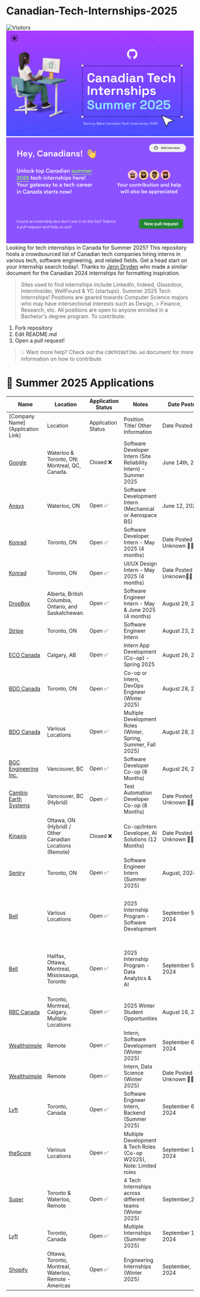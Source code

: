 # Canadian-Tech-Internships-2025
![Visitors](https://api.visitorbadge.io/api/visitors?path=https%3A%2F%2Fgithub.com%2FDannny-Babs%2FCanadian-Tech-Internships-2025&label=Visitors&labelColor=%23d9e3f0&countColor=%23555555)
![Canadian-Tech-Internships-Summer-2025.png](/Banner/Banner.png)
![Canadian-Tech-Internships-Summer-2025-Image-2.png](/Banner/Banner%202.png)
Looking for tech internships in Canada for Summer 2025? This repository hosts a crowdsourced list of Canadian tech companies hiring interns in various tech, software engineering, and related fields. Get a head start on your internship search today!. Thanks to [Jenn Dryden](https://github.com/jenndryden/Canadian-Tech-Internships-Summer-2024) who made a similar document for the Canadian 2024 internships for formatting inspiration.
 
> Sites used to find internships include LinkedIn, Indeed, Glassdoor, InternInsider, WellFound & YC (startups).
Summer 2025 Tech Internships!
> Positions are geared towards Computer Science majors who may have intersectional interests such as Design, > Finance, Research, etc. All positions are open to anyone enrolled in a Bachelor's degree program.
To contribute:

1.  Fork repository
2.  Edit README.md
3.  Open a pull request!

> 💡 Want more help? Check out the `CONTRIBUTING.md` document for more information on how to contribute

# 🎉 Summer 2025 Applications

| Name | Location | Application Status | Notes | Date Posted | Deadline |
| ---- | -------- | ----------------- | ----- | ----------- | --------- |
| [Company Name](Application Link) |Location | Application Status | Position Title/ Other Information | Date Posted |  Deadline Date |
| [Google](https://www.google.com/about/careers/applications/jobs/results/137792335466373830-software-developer-intern-bs-summer-2025) | Waterloo & Toronto, ON; Montreal, QC, Canada. | Closed ❌ | Software Developer Intern (Site Reliability Intern) - Summer 2025 | June 14th, 2024 | June 30th, 2024|
| [Ansys](https://careers.ansys.com/job/Waterloo-SpringSummer-2025-Software-Development-Intern-%28Mechanical-or-Aerospace-BS%29-ON-N2J4G8/1178501500/?utm_campaign=google_jobs_apply&utm_source=google_jobs_apply&utm_medium=organic) | Waterloo, ON | Open ✅ | Software Development Intern (Mechanical or Aerospace BS) | June 12, 2024 | Unknown |
| [Konrad](https://www.konrad.com/careers/job/software-developer-intern-may-2025-4-months_5997801003) | Toronto, ON | Open ✅ | Software Developer Intern - May 2025 (4 months) | Date Posted Unknown 🔐👀 | Deadline Unknown 🔐👀 |
| [Konrad](https://www.konrad.com/careers/job/ui-ux-design-intern-may-2025-4-months_5997773003) | Toronto, ON | Open ✅ | UI/UX Design Intern - May 2025 (4 months) | Date Posted Unknown🔐👀 | Deadline Unknown 🔐👀 |
| [DropBox](https://jobs.dropbox.com/listing/6209863?gh_src=aonhf1) | Alberta, British Columbia, Ontario, and Saskatchewan. | Open ✅ |Software Engineer Intern - May & June 2025 (4 months) | August 29, 2024| Deadline Unknown 🔐👀 |
| [Stripe](https://stripe.com/jobs/listing/software-engineer-intern/6172089?gh_src=73vnei) | Toronto, ON | Open ✅ | Software Engineer Intern | August 23, 2024| Deadline Unknown 🔐👀 |
| [ECO Canada](https://gethired.com/a/9ffacc0c-8e70-4d37-a119-ce3903958925?rcid=linkedin) | Calgary, AB | Open ✅ | Intern App Development (Co-op) - Spring 2025 | August 26, 2024 | Deadline Unknown 🔐👀 |
| [BDO Canada](https://www.bdo.ca/en-ca/careers/students/) | Toronto, ON | Open ✅ | Co-op or Intern, DevOps Engineer (Winter 2025) | August 28, 2024 | Deadline Unknown 🔐👀 |
| [BDO Canada](https://bdo.wd3.myworkdayjobs.com/en-US/BDO?workerSubType=f2258eb0c3fe01be4bc2baac7a158d0c) | Various Locations | Open ✅ | Multiple Development Roles (Winter, Spring, Summer, Fall 2025) | August 28, 2024  | Deadline Unknown 🔐👀 |
| [BGC Engineering Inc.](https://bgcengineering.bamboohr.com/careers/360) | Vancouver, BC | Open ✅ | Software Developer Co-op (8 Months) |  August 26, 2024 | Start Date: January 6, 2025 |
| [Cambio Earth Systems](https://bgcengineering.bamboohr.com/careers/361) | Vancouver, BC (Hybrid) | Open ✅ | Test Automation Developer Co-op (8 Months) | Date Posted Unknown 🔐👀 | Start Date: January 6, 2025 |
| [Kinaxis](https://careers-kinaxis.icims.com/jobs/31856/co-op-intern-developer%2c-ai-solutions/job) | Ottawa, ON (Hybrid) / Other Canadian Locations (Remote) |Closed ❌ | Co-op/Intern Developer, AI Solutions (12 Months) | Date Posted Unknown 🔐👀 | Start Date: September 2024 |
| [Sentry](https://boards.greenhouse.io/sentry/jobs/6145601?gh_src=b463ec651us&source=LinkedIn) | Toronto, ON | Open ✅ | Software Engineer Intern (Summer 2025) | August, 2024 | Deadline Unknown 🔐👀 |
| [Bell](https://jobs.bell.ca/ca/en/job/BECACA420065EXTERNALENCA/2025-Internship-Program-Software-Development) | Various Locations | Open ✅ | 2025 Internship Program - Software Development | September 5, 2024 | Offers ongoing from September to December 2024 or until filled |
| [Bell](https://jobs.bell.ca/ca/en/job/BECACA420056EXTERNALENCA/2025-Internship-Program-Data-Analytics-AI) |Halifax, Ottawa, Montreal, Mississauga, Toronto | Open ✅ | 2025 Internship Program - Data Analytics & AI | September 5, 2024 | Offers ongoing from September to December 2024 or until filled |
| [RBC Canada](https://jobs.rbc.com/ca/en/featuredopportunities/student-early-talent-jobs?from=50&s=1&rk=l-student-early-talent) | Toronto, Montreal, Calgary, Multiple Locations | Open ✅ | 2025 Winter Student Opportunities | August 16, 2024 | September 16, 2024 |
| [Wealthsimple](https://jobs.lever.co/wealthsimple/a1b94931-2fa0-4bde-bd6f-f6bcdb4cbfca) | Remote | Open ✅ | Intern, Software Development (Winter 2025) | September 6, 2024 | September 18, 2024 @ 5PM EST |
| [Wealthsimple](https://jobs.lever.co/wealthsimple/1d39e81a-bcfa-425a-a330-a15c0fcb3446) | Remote | Open ✅ | Intern, Data Science (Winter 2025) | Date Posted Unknown 🔐👀 | September 18, 2024 @ 5PM EST |
| [Lyft](https://app.careerpuck.com/job-board/lyft/job/7612143002?gh_jid=7612143002) | Toronto, Canada | Open ✅ | Software Engineer Intern, Backend (Summer 2025) | September 6, 2024 | Deadline Unknown 🔐👀 |
| [theScore](https://job-boards.greenhouse.io/coop) | Various Locations | Open ✅ | Multiple Development & Tech Roles (Co-op W2025),  Note: Limited roles  | September 11, 2024 | Deadline Unknown 🔐👀 |
| [Super](https://jobs.lever.co/super-com?location=Toronto) | Toronto & Waterloo, Remote | Open ✅ | 4 Tech Internships across different teams (Winter 2025) |September,2024 | Deadline Unknown 🔐👀 |
| [Lyft](https://www.lyft.com/careers/early-talent?location=toronto%252C%2520canada) | Toronto, Canada | Open ✅ | Multiple Internships (Summer 2025) | September 13, 2024 | Deadline Unknown 🔐👀 |
| [Shopify](https://www.shopify.com/careers/engineering-internships-winter-2025_4c5d6050-9a66-4b7e-8873-13b892846e66) | Ottawa, Toronto, Montreal, Waterloo, Remote - Americas | Open ✅ | Engineering Internships (Winter 2025) | September, 2024 | Deadline Unknown 🔐👀 |